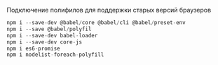 Подключение полифилов для поддержки старых версий браузеров

```javascript
npm i --save-dev @babel/core @babel/cli @babel/preset-env
npm i --save @babel/polyfil
npm i --save-dev babel-loader
npm i --save-dev core-js
npm i es6-promise
npm i nodelist-foreach-polyfill
```